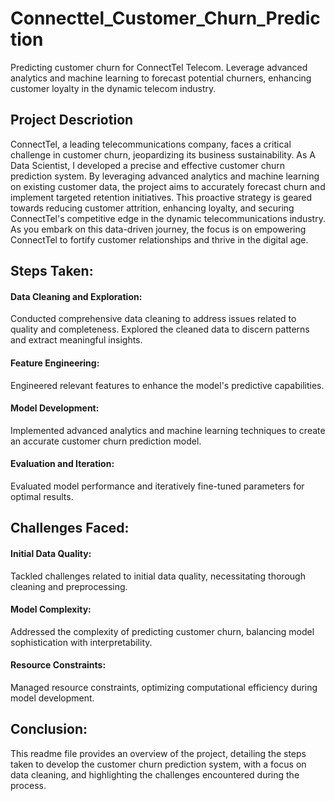 # Connecttel_Customer_Churn_Prediction
Predicting customer churn for ConnectTel Telecom. Leverage advanced analytics and machine learning to forecast potential churners, enhancing customer loyalty in the dynamic telecom industry.

## Project Descriotion
ConnectTel, a leading telecommunications company, faces a critical challenge in customer churn, jeopardizing its business sustainability. As A Data Scientist, I developed a precise and effective customer churn prediction system. By leveraging advanced analytics and machine learning on existing customer data, the project aims to accurately forecast churn and implement targeted retention initiatives. This proactive strategy is geared towards reducing customer attrition, enhancing loyalty, and securing ConnectTel's competitive edge in the dynamic telecommunications industry. As you embark on this data-driven journey, the focus is on empowering ConnectTel to fortify customer relationships and thrive in the digital age.

## Steps Taken:
#### Data Cleaning and Exploration:
Conducted comprehensive data cleaning to address issues related to quality and completeness.
Explored the cleaned data to discern patterns and extract meaningful insights.

#### Feature Engineering:
Engineered relevant features to enhance the model's predictive capabilities.

#### Model Development:
Implemented advanced analytics and machine learning techniques to create an accurate customer churn prediction model.

#### Evaluation and Iteration:
Evaluated model performance and iteratively fine-tuned parameters for optimal results. 

## Challenges Faced:

#### Initial Data Quality:
Tackled challenges related to initial data quality, necessitating thorough cleaning and preprocessing.

#### Model Complexity:
Addressed the complexity of predicting customer churn, balancing model sophistication with interpretability.

#### Resource Constraints:
Managed resource constraints, optimizing computational efficiency during model development.

## Conclusion:
This readme file provides an overview of the project, detailing the steps taken to develop the customer churn prediction system, with a focus on data cleaning, and highlighting the challenges encountered during the process.
